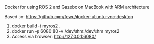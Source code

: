 Docker for using ROS 2 and Gazebo on MacBook with ARM architecture 

Based on: https://github.com/fcwu/docker-ubuntu-vnc-desktop 

1) docker build -t myros2 . 
2) docker run -p 6080:80 -v /dev/shm:/dev/shm myros2
3) Access via browser: http://127.0.0.1:6080/ 
